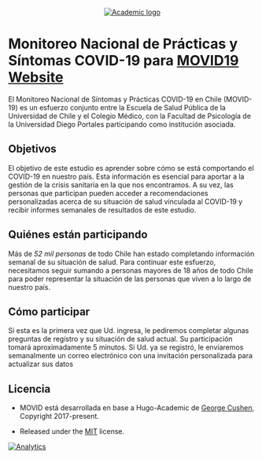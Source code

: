 <p align="center"><a href="https://sourcethemes.com/academic/" target="_blank" rel="noopener"><img src="https://sourcethemes.com/academic/img/logo_200px.png" alt="Academic logo"></a></p>

# Monitoreo Nacional de Prácticas y Síntomas COVID-19 para [MOVID19 Website](https://movid.netlify.app/)

El Monitoreo Nacional de Síntomas y Prácticas COVID-19 en Chile (MOVID-19) es un esfuerzo conjunto entre la Escuela de Salud Pública de la Universidad de Chile y el Colegio Médico, con la Facultad de Psicología de la Universidad Diego Portales participando como institución asociada. 

## Objetivos 

El objetivo de este estudio es aprender sobre cómo se está comportando el COVID-19 en nuestro país. Esta información es esencial para aportar a la gestión de la crisis sanitaria en la que nos encontramos. A su vez, las personas que participan pueden acceder a recomendaciones personalizadas acerca de su situación de salud vinculada al COVID-19 y recibir informes semanales de resultados de este estudio.

## Quiénes están participando

Más de *52 mil personas* de todo Chile han estado completando información semanal de su situación de salud. Para continuar este esfuerzo, necesitamos seguir sumando a personas mayores de 18 años de todo Chile para poder representar la situación de las personas que viven a lo largo de nuestro país.

## Cómo participar

Si esta es la primera vez que Ud. ingresa, le pediremos completar algunas preguntas de registro y su situación de salud actual. Su participación tomará aproximadamente 5 minutos. Si Ud. ya se registró, le enviaremos semanalmente un correo electrónico con una invitación personalizada para actualizar sus datos


## Licencia

- MOVID está desarrollada en base a Hugo-Academic de [George Cushen](https://georgecushen.com), Copyright 2017-present.

- Released under the [MIT](https://github.com/sourcethemes/academic-kickstart/blob/master/LICENSE.md) license.

[![Analytics](https://ga-beacon.appspot.com/UA-78646709-2/academic-kickstart/readme?pixel)](https://github.com/igrigorik/ga-beacon)
